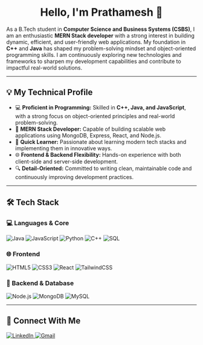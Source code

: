 <h1 align="center">Hello, I'm Prathamesh 👋</h1>

As a B.Tech student in **Computer Science and Business Systems (CSBS)**, I am an enthusiastic **MERN Stack developer** with a strong interest in building dynamic, efficient, and user-friendly web applications. My foundation in **C++** and **Java** has shaped my problem-solving mindset and object-oriented programming skills. I am continuously exploring new technologies and frameworks to sharpen my development capabilities and contribute to impactful real-world solutions.

---

## 💡 My Technical Profile

- 💻 **Proficient in Programming:** Skilled in **C++, Java, and JavaScript**, with a strong focus on object-oriented principles and real-world problem-solving.
- 🚀 **MERN Stack Developer:** Capable of building scalable web applications using MongoDB, Express, React, and Node.js.
- 🎯 **Quick Learner:** Passionate about learning modern tech stacks and implementing them in innovative ways.
- 🌐 **Frontend & Backend Flexibility:** Hands-on experience with both client-side and server-side development.
- 🔍 **Detail-Oriented:** Committed to writing clean, maintainable code and continuously improving development practices.

---

## 🛠 Tech Stack

### 💻 Languages & Core

![Java](https://img.shields.io/badge/Java-%23ED8B00.svg?style=for-the-badge&logo=java&logoColor=white)
![JavaScript](https://img.shields.io/badge/JavaScript-%23F7DF1E.svg?style=for-the-badge&logo=javascript&logoColor=black)
![Python](https://img.shields.io/badge/Python-3776AB.svg?style=for-the-badge&logo=python&logoColor=white)
![C++](https://img.shields.io/badge/C++-%2300599C.svg?style=for-the-badge&logo=c%2B%2B&logoColor=white)
![SQL](https://img.shields.io/badge/SQL-4479A1?style=for-the-badge&logo=postgresql&logoColor=white)

### 🌐 Frontend

![HTML5](https://img.shields.io/badge/HTML5-e34c26?style=for-the-badge&logo=html5&logoColor=white)
![CSS3](https://img.shields.io/badge/CSS3-264de4?style=for-the-badge&logo=css3&logoColor=white)
![React](https://img.shields.io/badge/React-%2361DAFB.svg?style=for-the-badge&logo=react&logoColor=black)
![TailwindCSS](https://img.shields.io/badge/TailwindCSS-38B2AC?style=for-the-badge&logo=tailwind-css&logoColor=white)

### 🧩 Backend & Database

![Node.js](https://img.shields.io/badge/Node.js-%23339933.svg?style=for-the-badge&logo=node.js&logoColor=white)
![MongoDB](https://img.shields.io/badge/MongoDB-%2347A248.svg?style=for-the-badge&logo=mongodb&logoColor=white)
![MySQL](https://img.shields.io/badge/MySQL-005C84?style=for-the-badge&logo=mysql&logoColor=white)

---

## 🔗 Connect With Me

<p align="left">
  <a href="https://www.linkedin.com/in/prathamesonar" target="_blank">
    <img src="https://img.shields.io/badge/LinkedIn-0077B5?style=for-the-badge&logo=linkedin&logoColor=white" alt="LinkedIn"/>
  </a>
  <a href="mailto:prathameshsonar170@gmail.com" target="_blank">
    <img src="https://img.shields.io/badge/Gmail-D14836?style=for-the-badge&logo=gmail&logoColor=white" alt="Gmail"/>
  </a>
</p>
